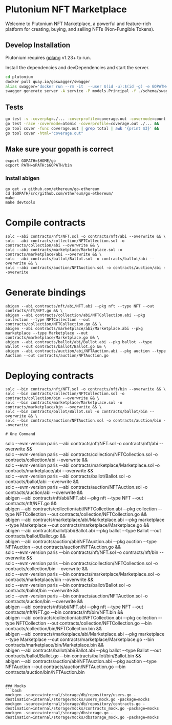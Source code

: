 # Plutonium NFT Marketplace

Welcome to Plutonium NFT Marketplace, a powerful and feature-rich platform for creating, buying, and selling NFTs (Non-Fungible Tokens).

## Develop Installation

Plutonium requires [golang](https://go.dev/) v1.23+ to run.

Install the dependencies and devDependencies and start the server.

```sh
cd plutonium
docker pull quay.io/goswagger/swagger
alias swagger='docker run --rm -it  --user $(id -u):$(id -g) -e GOPATH=$(go env GOPATH):/go -v $HOME:$HOME -w $(pwd) quay.io/goswagger/swagger'
swagger generate server -A service -P models.Principal -f ./schema/swagger.yml   
```

## Tests
```bash
go test -v -coverpkg=./... -coverprofile=coverage.out -covermode=count ./...
go test -race -covermode=atomic -coverprofile=coverage.out ./... &&
go tool cover -func coverage.out | grep total | awk '{print $3}' &&
go tool cover -html="coverage.out"
```

## Make sure your gopath is correct

```
export GOPATH=$HOME/go
export PATH=$PATH:$GOPATH/bin
```

### Install abigen

```
go get -u github.com/ethereum/go-ethereum
cd $GOPATH/src/github.com/ethereum/go-ethereum/
make
make devtools
```

# Compile contracts

```
solc --abi contracts/nft/NFT.sol -o contracts/nft/abi --overwrite && \
solc --abi contracts/collection/NFTCollection.sol -o contracts/collection/abi --overwrite && \
solc --abi contracts/marketplace/Marketplace.sol -o contracts/marketplace/abi --overwrite && \
solc --abi contracts/ballot/Ballot.sol -o contracts/ballot/abi --overwrite && \
solc --abi contracts/auction/NFTAuction.sol -o contracts/auction/abi --overwrite
```

# Generate bindings

```
abigen --abi contracts/nft/abi/NFT.abi --pkg nft --type NFT --out contracts/nft/NFT.go && \
abigen --abi contracts/collection/abi/NFTCollection.abi --pkg collection --type NFTCollection --out contracts/collection/NFTCollection.go && \
abigen --abi contracts/marketplace/abi/Marketplace.abi --pkg marketplace --type Marketplace --out contracts/marketplace/Marketplace.go && \
abigen --abi contracts/ballot/abi/Ballot.abi --pkg ballot --type Ballot --out contracts/ballot/Ballot.go && \
abigen --abi contracts/auction/abi/NFTAuction.abi --pkg auction --type Auction --out contracts/auction/NFTAuction.go
```

# Deploying contracts

```
solc --bin contracts/nft/NFT.sol -o contracts/nft/bin --overwrite && \
solc --bin contracts/collection/NFTCollection.sol -o contracts/collection/bin --overwrite && \
solc --bin contracts/marketplace/Marketplace.sol -o contracts/marketplace/bin --overwrite && \
solc --bin contracts/ballot/Ballot.sol -o contracts/ballot/bin --overwrite && \
solc --bin contracts/auction/NFTAuction.sol -o contracts/auction/bin --overwrite

# One Command

```
solc --evm-version paris --abi contracts/nft/NFT.sol -o contracts/nft/abi --overwrite && \
solc --evm-version paris --abi contracts/collection/NFTCollection.sol -o contracts/collection/abi --overwrite && \
solc --evm-version paris --abi contracts/marketplace/Marketplace.sol -o contracts/marketplace/abi --overwrite && \
solc --evm-version paris --abi contracts/ballot/Ballot.sol -o contracts/ballot/abi --overwrite && \
solc --evm-version paris --abi contracts/auction/NFTAuction.sol -o contracts/auction/abi --overwrite && \
abigen --abi contracts/nft/abi/NFT.abi --pkg nft --type NFT --out contracts/nft/NFT.go && \
abigen --abi contracts/collection/abi/NFTCollection.abi --pkg collection --type NFTCollection --out contracts/collection/NFTCollection.go && \
abigen --abi contracts/marketplace/abi/Marketplace.abi --pkg marketplace --type Marketplace --out contracts/marketplace/Marketplace.go && \
abigen --abi contracts/ballot/abi/Ballot.abi --pkg ballot --type Ballot --out contracts/ballot/Ballot.go && \
abigen --abi contracts/auction/abi/NFTAuction.abi --pkg auction --type NFTAuction --out contracts/auction/NFTAuction.go && \
solc --evm-version paris --bin contracts/nft/NFT.sol -o contracts/nft/bin --overwrite && \
solc --evm-version paris --bin contracts/collection/NFTCollection.sol -o contracts/collection/bin --overwrite && \
solc --evm-version paris --bin contracts/marketplace/Marketplace.sol -o contracts/marketplace/bin --overwrite && \
solc --evm-version paris --bin contracts/ballot/Ballot.sol -o contracts/ballot/bin --overwrite && \
solc --evm-version paris --bin contracts/auction/NFTAuction.sol -o contracts/auction/bin --overwrite && \
abigen --abi contracts/nft/abi/NFT.abi --pkg nft --type NFT --out contracts/nft/NFT.go --bin contracts/nft/bin/NFT.bin && \
abigen --abi contracts/collection/abi/NFTCollection.abi --pkg collection   --type NFTCollection --out contracts/collection/NFTCollection.go --bin contracts/collection/bin/NFTCollection.bin && \
abigen --abi contracts/marketplace/abi/Marketplace.abi   --pkg marketplace --type Marketplace   --out contracts/marketplace/Marketplace.go  --bin contracts/marketplace/bin/Marketplace.bin && \
abigen --abi contracts/ballot/abi/Ballot.abi --pkg ballot --type Ballot --out contracts/ballot/Ballot.go --bin contracts/ballot/bin/Ballot.bin && \
abigen --abi contracts/auction/abi/NFTAuction.abi --pkg auction --type NFTAuction --out contracts/auction/NFTAuction.go --bin contracts/auction/bin/NFTAuction.bin
```

### Mocks
```bash
mockgen -source=internal/storage/db/repository/users.go -destination=internal/storage/mocks/users_mock.go -package=mocks
mockgen -source=internal/storage/db/repository/contracts.go -destination=internal/storage/mocks/contracts_mock.go -package=mocks
mockgen -source=internal/storage/dbstorage.go -destination=internal/storage/mocks/dbstorage_mock.go -package=mocks
```